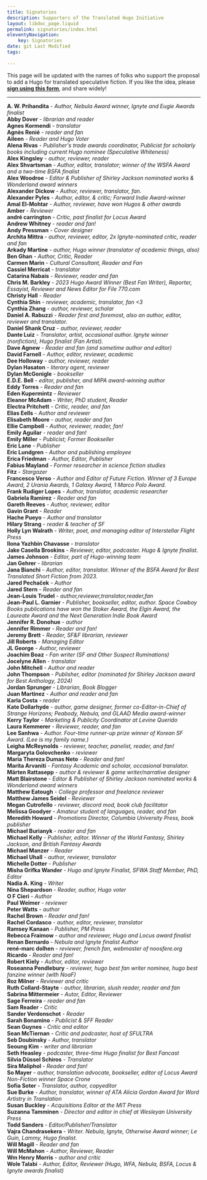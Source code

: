 ```yaml
---
title: Signatories
description: Supporters of the Translated Hugo Initiative
layout: libdoc_page.liquid
permalink: signatories/index.html
eleventyNavigation:
    key: Signatories
date: git Last Modified
tags:
    
---
```


This page will be updated with the names of folks who support the proposal to add a Hugo for translated speculative fiction. If you like the idea, please [**sign using this form**](https://docs.google.com/forms/d/e/1FAIpQLSfzKqYPE3rrvZm0Y8KPEKCNFsXs8j1Sn9qHu48yM-0LWZe5yw/viewform?usp=header), and share widely!

---
**A. W. Prihandita** - *Author, Nebula Award winner, Ignyte and Eugie Awards finalist* <br> 
**Abby Dover** - *librarian and reader* <br> 
**Agnes Kormendi** - *translator* <br> 
**Agnès Renié** - *reader and fan* <br> 
**Aileen** - *Reader and Hugo Voter* <br> 
**Alena Rivas** - *Publisher's trade awards coordinator, Publicist for scholarly books including current Hugo nominee (Speculative Whiteness)* <br> 
**Alex Kingsley** - *author, reviewer, reader* <br> 
**Alex Shvartsman** - *Author, editor, translator; winner of the WSFA Award and a two-time BSFA finalist* <br> 
**Alex Woodroe** - *Editor & Publisher of Shirley Jackson nominated works & Wonderland award winners* <br> 
**Alexander Dickow** - *Author, reviewer, translator, fan.* <br> 
**Alexander Pyles** - *Author, editor, & critic; Forward Indie Award-winner* <br> 
**Amal El-Mohtar** - *Author, reviewer, have won Hugos & other awards* <br> 
**Amber** - *Reviewer* <br> 
**andré carrington** - *Critic, past finalist for Locus Award* <br> 
**Andrew Whitney** - *reader and fan!* <br> 
**Andy Pressman** - *Cover designer* <br> 
**Archita Mittra** - *author, reviewer, editor, 2x Ignyte-nominated critic, reader and fan* <br> 
**Arkady Martine** - *author, Hugo winner (translator of academic things, also)* <br> 
**Ben Ghan** - *Author, Critic, Reader* <br> 
**Carmen Marin** - *Cultural Consultant, Reader and Fan* <br> 
**Cassiel Merricat** - *translator* <br> 
**Catarina Nabais** - *Reviewer, reader and fan* <br> 
**Chris M. Barkley** - *2023 Hugo Award Winner (Best Fan Writer), Reporter, Essayist, Reviewer and News Editor for File 770.com* <br> 
**Christy Hall** - *Reader* <br> 
**Cynthia Shin** - *reviewer, academic, translator, fan <3* <br> 
**Cynthia Zhang** - *author, reviewer, scholar* <br> 
**Daniel A. Rabuzzi** - *Reader first and foremost, also an author, editor, reviewer and translator.* <br> 
**Daniel Shank Cruz** - *author, reviewer, reader* <br> 
**Dante Luiz** - *Translator, artist, occasional author. Ignyte winner (nonfiction), Hugo finalist (Fan Artist).* <br> 
**Dave Agnew** - *Reader and fan (and sometime author and editor)* <br> 
**David Farnell** - *Author, editor, reviewer, academic* <br> 
**Dee Holloway** - *author, reviewer, reader* <br> 
**Dylan Hasaton** - *literary agent, reviewer* <br> 
**Dylan McGonigle** - *bookseller* <br> 
**E.D.E. Bell** - *editor, publisher, and MIPA award-winning author* <br> 
**Eddy Torres** - *Reader and fan* <br> 
**Eden Kupermintz** - *Reviewer* <br> 
**Eleanor McAdam** - *Writer, PhD student, Reader* <br> 
**Electra Pritchett** - *Critic, reader, and fan* <br> 
**Elias Eells** - *Author and reviewer* <br> 
**Elisabeth Moore** - *author, reader and fan* <br> 
**Ellie Campbell** - *Author, reviewer, reader, fan!* <br> 
**Emily Aguilar** - *reader and fan!* <br> 
**Emily Miller** - *Publicist; Former Bookseller* <br> 
**Eric Lane** - *Publisher* <br> 
**Eric Lundgren** - *Author and publishing employee* <br> 
**Erica Friedman** - *Author, Editor, Publisher* <br> 
**Fabius Mayland** - *Former researcher in science fiction studies* <br> 
**Fitz** - *Stargazer* <br> 
**Francesco Verso** - *Author and Editor of Future Fiction. Winner of 3 Europe Award, 2 Urania Awards, 1 Galaxy Award, 1 Marco Polo Award.* <br> 
**Frank Rudiger Lopes** - *Author, translator, academic researcher* <br> 
**Gabriela Ramírez** - *Reader and fan* <br> 
**Gareth Reeves** - *Author, reviewer, editor* <br> 
**Gavin Grant** - *Reader* <br> 
**Hache Pueyo** - *Author and translator* <br> 
**Hilary Strang** - *reader & teacher of SF* <br> 
**Holly Lyn Walrath** - *Writer, poet, and managing editor of Interstellar Flight Press* <br> 
**Ilona Yazhbin Chavasse** - *translator* <br> 
**Jake Casella Brookins** - *Reviewer, editor, podcaster. Hugo & Ignyte finalist.* <br> 
**James Johnson** - *Editor, part of Hugo-winning team* <br> 
**Jan Gehrer** - *librarian* <br> 
**Jana Bianchi** - *Author, editor, translator. Winner of the BSFA Award for Best Translated Short Fiction from 2023.* <br> 
**Jared Pechaček** - *Author* <br> 
**Jared Stern** - *Reader and fan* <br> 
**Jean-Louis Trudel** - *author,reviewer,translator,reader,fan* <br> 
**Jean-Paul L. Garnier** - *Publisher, bookseller, editor, author. Space Cowboy Books publications have won the Stoker Award, the Elgin Award, the Laureate Award and the Next Generation Indie Book Award* <br> 
**Jennifer R. Donohue** - *author* <br> 
**Jennifer Rimmer** - *Reader and fan!* <br> 
**Jeremy Brett** - *Reader, SF&F librarian, reviewer* <br> 
**Jill Roberts** - *Managing Editor* <br> 
**JL George** - *Author, reviewer* <br> 
**Joachim Boaz** - *Fan writer (SF and Other Suspect Ruminations)* <br> 
**Jocelyne Allen** - *translator* <br> 
**John Mitchell** - *Author and reader* <br> 
**John Thompson** - *Publisher, editor (nominated for Shirley Jackson award for Best Anthology, 2024)* <br> 
**Jordan Sprunger** - *Librarian, Book Blogger* <br> 
**Juan Martinez** - *Author and reader and fan* <br> 
**Karla Costa** - *reader* <br> 
**Kate Dollarhyde** - *author, game designer, former co-Editor-in-Chief of Strange Horizons; Peabody, Nebula, and GLAAD Media award-winner* <br> 
**Kerry Taylor** - *Marketing & Publicity Coordinator at Levine Querido* <br> 
**Laura Kemmerer** - *Reviewer, reader, and fan* <br> 
**Lee Sanhwa** - *Author. Four-time runner-up prize winner of Korean SF Award. (Lee is my family name.)* <br> 
**Leigha McReynolds** - *reviewer, teacher, panelist, reader, and fan!* <br> 
**Margaryta Golovchenko** - *reviewer* <br> 
**Maria Thereza Dumas Neto** - *Reader and fan!* <br> 
**Marita Arvaniti** - *Fantasy Academic and scholar, occasional translator.* <br> 
**Märten Rattasepp** - *author & reviewer & game writer/narrative designer* <br> 
**Matt Blairstone** - *Editor & Publisher of Shirley Jackson nominated works & Wonderland award winners* <br> 
**Matthew Eatough** - *College professor and freelance reviewer* <br> 
**Matthew James Seidel** - *Reviewer* <br> 
**Megan Cutrofello** - *reviewer, discord mod, book club facilitator* <br> 
**Melissa Goodyer** - *Amateur student of languages, reader, and fan* <br> 
**Meredith Howard** - *Promotions Director, Columbia University Press, book publisher* <br> 
**Michael Burianyk** - *reader and fan* <br> 
**Michael Kelly** - *Publisher, editor. Winner of the World Fantasy, Shirley Jackson, and British Fantasy Awards* <br> 
**Michael Manzer** - *Reader* <br> 
**Michael Uhall** - *author, reviewer, translator* <br> 
**Michelle Dotter** - *Publisher* <br> 
**Misha Grifka Wander** - *Hugo and Ignyte Finalist, SFWA Staff Member, PhD, Editor* <br> 
**Nadia A. King** - *Writer* <br> 
**Nina Shepardson** - *Reader, author, Hugo voter* <br> 
**O F Cieri** - *Author* <br> 
**Paul Weimer** - *reviewer* <br> 
**Peter Watts** - *author* <br> 
**Rachel Brown** - *Reader and fan!* <br> 
**Rachel Cordasco** - *author, editor, reviewer, translator* <br> 
**Ramsey Kanaan** - *Publisher, PM Press* <br> 
**Rebecca Fraimow** - *author and reviewer, Hugo and Locus award finalist* <br> 
**Renan Bernardo** - *Nebula and Ignyte finalist Author* <br> 
**rené-marc dolhen** - *reviewer, french fan, webmaster of noosfere.org* <br> 
**Ricardo** - *Reader and fan!* <br> 
**Robert Kiely** - *Author, editor, reviewer* <br> 
**Roseanna Pendlebury** - *reviewer, hugo best fan writer nominee, hugo best fanzine winner (with NoaF)* <br> 
**Roz Milner** - *Reviewer and critic* <br> 
**Ruth Collard-Stayte** - *author, librarian, slush reader, reader and fan* <br> 
**Sabrina Mittermeier** - *Autor, Editor, Reviewer* <br> 
**Sage Ferreira** - *reader and fan* <br> 
**Sam Reader** - *Critic* <br> 
**Sander Verdonschot** - *Reader* <br> 
**Sarah Bonamino** - *Publicist & SFF Reader* <br> 
**Sean Guynes** - *Critic and editor* <br> 
**Sean McTiernan** - *Critic and podcaster, host of SFULTRA* <br> 
**Seb Doubinsky** - *Author, translator* <br> 
**Seoung Kim** - *writer and librarian* <br> 
**Seth Heasley** - *podcaster, three-time Hugo finalist for Best Fancast* <br> 
**Silvia Düssel Schiros** - *Translator* <br> 
**Sira Maliphol** - *Reader and fan!* <br> 
**So Mayer** - *author, translation advocate, bookseller, editor of Locus Award Non-Fiction winner Space Crone* <br> 
**Sofia Soter** - *Translator, author, copyeditor* <br> 
**Sue Burke** - *Author, translator, winner of ATA Alicia Gordon Award for Word Artistry in Translation* <br> 
**Susan Buckley** - *Acquisitions Editor at the MIT Press* <br> 
**Suzanna Tamminen** - *Director and editor in chief at Wesleyan University Press* <br> 
**Todd Sanders** - *Editor/Publisher/Translator* <br> 
**Vajra Chandrasekera** - *Writer. Nebula, Ignyte, Otherwise Award winner; Le Guin, Lammy, Hugo finalist.* <br> 
**Will Magill** - *Reader and fan* <br> 
**Will McMahon** - *Author, Reviewer, Reader* <br> 
**Wm Henry Morris** - *author and critic* <br> 
**Wole Talabi** - *Author, Editor, Reviewer (Hugo, WFA, Nebula, BSFA, Locus & Ignyte awards finalist)* <br>  

